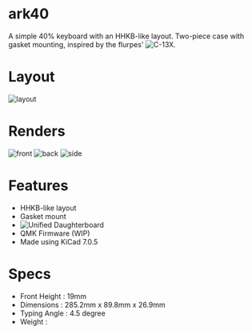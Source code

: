 # ark40
A simple 40% keyboard with an HHKB-like layout. Two-piece case with gasket mounting, inspired by the flurpes' ![C-13X](https://github.com/flurples/C-13X).

# Layout
![layout](https://i.imgur.com/93DkxnP.png)

# Renders
![front](https://i.imgur.com/qSccSED.png)
![back](https://i.imgur.com/dMoXs7j.png)
![side](https://i.imgur.com/fkw7zYV.png)

# Features
* HHKB-like layout
* Gasket mount
* ![Unified Daughterboard](https://unified-daughterboard.github.io)
* QMK Firmware (WIP)
* Made using KiCad 7.0.5

# Specs
* Front Height : 19mm
* Dimensions : 285.2mm x 89.8mm x 26.9mm
* Typing Angle : 4.5 degree
* Weight : 
